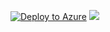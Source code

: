 ﻿[![Deploy to Azure](http://azuredeploy.net/deploybutton.png)](https://azuredeploy.net/)
 <a href="http://armviz.io/" target="_blank">
  <img src="http://armviz.io/visualizebutton.png"/>
</a>
